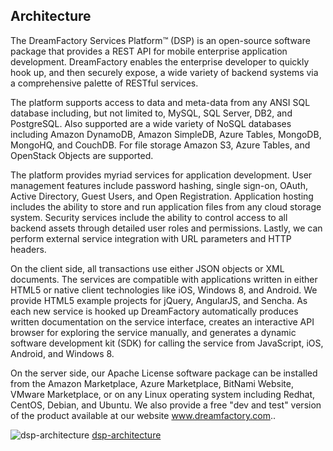 ## Architecture

The DreamFactory Services Platform&trade; (DSP) is an open-source software package that provides a REST API for mobile enterprise application development. DreamFactory enables the enterprise developer to quickly hook up, and then securely expose, a wide variety of backend systems via a comprehensive palette of RESTful services.

The platform supports access to data and meta-data from any ANSI SQL database including, but not limited to, MySQL, SQL Server, DB2, and PostgreSQL. Also supported are a wide variety of NoSQL databases including Amazon DynamoDB, Amazon SimpleDB, Azure Tables, MongoDB, MongoHQ, and CouchDB. For file storage Amazon S3, Azure Tables, and OpenStack Objects are supported.

The platform provides myriad services for application development. User management features include password hashing, single sign-on, OAuth, Active Directory, Guest Users, and Open Registration. Application hosting includes the ability to store and run application files from any cloud storage system. Security services include the ability to control access to all backend assets through detailed user roles and permissions. Lastly, we can perform external service integration with URL parameters and HTTP headers.

On the client side, all transactions use either JSON objects or XML documents. The services are compatible with applications written in either HTML5 or native client technologies like iOS, Windows 8, and Android. We provide HTML5 example projects for jQuery, AngularJS, and Sencha. As each new service is hooked up DreamFactory automatically produces written documentation on the service interface, creates an interactive API browser for exploring the service manually, and generates a dynamic software development kit (SDK) for calling the service from JavaScript, iOS, Android, and Windows 8.

On the server side, our Apache License software package can be installed from the Amazon Marketplace, Azure Marketplace, BitNami Website, VMware Marketplace, or on any Linux operating system including Redhat, CentOS, Debian, and Ubuntu. We also provide a free "dev and test" version of the product available at our website www.dreamfactory.com..

![dsp-architecture] [dsp-architecture]

[dsp-architecture]: /dreamfactorysoftware/dsp-core/wiki/images/dsp-architecture.png
